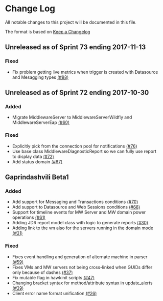 # Change Log

All notable changes to this project will be documented in this file.

The format is based on [Keep a Changelog](http://keepachangelog.com/en/1.0.0/)


## Unreleased as of Sprint 73 ending 2017-11-13

### Fixed
- Fix problem getting live metrics when trigger is created with Datasource and Mesagging types [(#88)](https://github.com/ManageIQ/manageiq-providers-hawkular/pull/88)

## Unreleased as of Sprint 72 ending 2017-10-30

### Added
- Migrate MiddlewareServer to MiddlewareServerWildfly and MiddlewareServerEap [(#60)](https://github.com/ManageIQ/manageiq-providers-hawkular/pull/60)

### Fixed
- Explicitly pick from the connection pool for notifications [(#76)](https://github.com/ManageIQ/manageiq-providers-hawkular/pull/76)
- Use base class MiddlewareDiagnosticReport so we can fully use report to display data [(#72)](https://github.com/ManageIQ/manageiq-providers-hawkular/pull/72)
- Add status domain [(#67)](https://github.com/ManageIQ/manageiq-providers-hawkular/pull/67)

## Gaprindashvili Beta1

### Added
- Add support for Messaging and Transactions conditions  [(#70)](https://github.com/ManageIQ/manageiq-providers-hawkular/pull/70)
- Add support to Datasource and Web Sessions conditions [(#68)](https://github.com/ManageIQ/manageiq-providers-hawkular/pull/68)
- Support for timeline events for MW Server and MW domain power operations [(#61)](https://github.com/ManageIQ/manageiq-providers-hawkular/pull/61)
- Adding JDR report model class with logic to generate reports [(#30)](https://github.com/ManageIQ/manageiq-providers-hawkular/pull/30)
- Adding link to the vm also for the servers running in the domain mode [(#31)](https://github.com/ManageIQ/manageiq-providers-hawkular/pull/31)

### Fixed
- Fixes event handling and generation of alternate machine in parser [(#59)](https://github.com/ManageIQ/manageiq-providers-hawkular/pull/59)
- Fixes VMs and MW servers not being cross-linked when GUIDs differ only because of dashes [(#37)](https://github.com/ManageIQ/manageiq-providers-hawkular/pull/37)
- Fix mutable flag in hawkinit scripts [(#47)](https://github.com/ManageIQ/manageiq-providers-hawkular/pull/47)
- Changing bracket syntax for method/attribute syntax in update_alerts [(#39)](https://github.com/ManageIQ/manageiq-providers-hawkular/pull/39)
- Client error name format unification [(#26)](https://github.com/ManageIQ/manageiq-providers-hawkular/pull/26)

